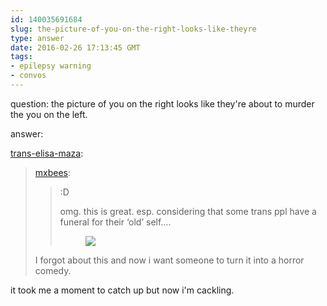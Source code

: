 ```yaml
---
id: 140035691684
slug: the-picture-of-you-on-the-right-looks-like-theyre
type: answer
date: 2016-02-26 17:13:45 GMT
tags:
- epilepsy warning
- convos
---
```

question: the picture of you on the right looks like they're about to murder the you on the left.

answer: <p><a href="http://trans-elisa-maza.tumblr.com/post/140035632162/the-picture-of-you-on-the-right-looks-like-theyre" class="tumblr_blog">trans-elisa-maza</a>:</p><blockquote><p><a class="tumblr_blog" href="http://mxb.ca/post/131962413739/the-picture-of-you-on-the-right-looks-like-theyre">mxbees</a>:</p>

<blockquote><p>:D</p><p>omg. this is great. esp. considering that some trans ppl have a funeral for their ‘old’ self….</p><figure data-orig-height="213" data-orig-width="268"><img src="https://55.media.tumblr.com/c3c5a26de136d33495c0ecc5c3fe71dc/tumblr_inline_nwuadqg9s71rdzs46_500.gif" data-orig-height="213" data-orig-width="268"/></figure></blockquote><p>I forgot about this and now i want someone to turn it into a horror comedy.</p></blockquote>
it took me a moment to catch up but now i'm cackling.